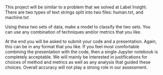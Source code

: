 This project will be similar to a problem that we solved at Label Insight.  There are two types of text strings split into two files: human.txt, and machine.txt

Using these two sets of data, make a model to classify the two sets.  You can use any combination of techniques and/or metrics that you like. 

At the end you will be asked to submit your code and a presentation.  Again, this can be in any format that you like.   If you feel most comfortable combining the presentation with the code, then a single Jupyter notebook is completely acceptable.  We will mainly be interested in justifications for choices of method and metrics as well as any analysis that guided these choices.  Overall accuracy will not play a strong role in our assessment.
